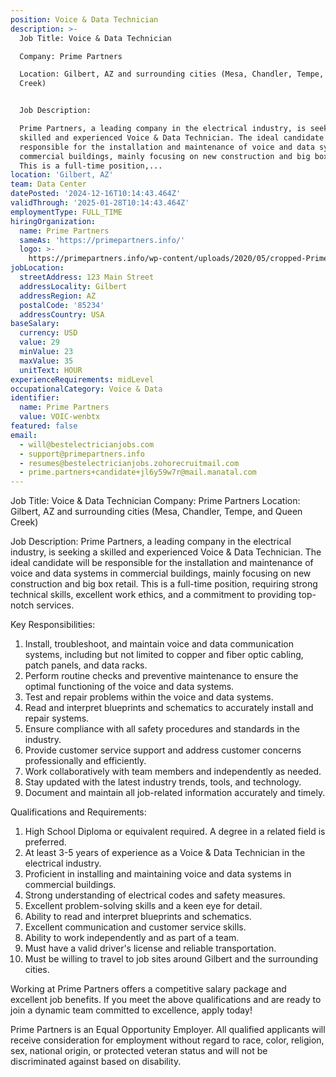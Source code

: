 ```yaml
---
position: Voice & Data Technician
description: >-
  Job Title: Voice & Data Technician

  Company: Prime Partners

  Location: Gilbert, AZ and surrounding cities (Mesa, Chandler, Tempe, and Queen
  Creek)


  Job Description:

  Prime Partners, a leading company in the electrical industry, is seeking a
  skilled and experienced Voice & Data Technician. The ideal candidate will be
  responsible for the installation and maintenance of voice and data systems in
  commercial buildings, mainly focusing on new construction and big box retail.
  This is a full-time position,...
location: 'Gilbert, AZ'
team: Data Center
datePosted: '2024-12-16T10:14:43.464Z'
validThrough: '2025-01-28T10:14:43.464Z'
employmentType: FULL_TIME
hiringOrganization:
  name: Prime Partners
  sameAs: 'https://primepartners.info/'
  logo: >-
    https://primepartners.info/wp-content/uploads/2020/05/cropped-Prime-Partners-Logo-NO-BG-1-1.png
jobLocation:
  streetAddress: 123 Main Street
  addressLocality: Gilbert
  addressRegion: AZ
  postalCode: '85234'
  addressCountry: USA
baseSalary:
  currency: USD
  value: 29
  minValue: 23
  maxValue: 35
  unitText: HOUR
experienceRequirements: midLevel
occupationalCategory: Voice & Data
identifier:
  name: Prime Partners
  value: VOIC-wenbtx
featured: false
email:
  - will@bestelectricianjobs.com
  - support@primepartners.info
  - resumes@bestelectricianjobs.zohorecruitmail.com
  - prime.partners+candidate+jl6y59w7r@mail.manatal.com
---
```




Job Title: Voice & Data Technician
Company: Prime Partners
Location: Gilbert, AZ and surrounding cities (Mesa, Chandler, Tempe, and Queen Creek)

Job Description:
Prime Partners, a leading company in the electrical industry, is seeking a skilled and experienced Voice & Data Technician. The ideal candidate will be responsible for the installation and maintenance of voice and data systems in commercial buildings, mainly focusing on new construction and big box retail. This is a full-time position, requiring strong technical skills, excellent work ethics, and a commitment to providing top-notch services.

Key Responsibilities:

1. Install, troubleshoot, and maintain voice and data communication systems, including but not limited to copper and fiber optic cabling, patch panels, and data racks.
2. Perform routine checks and preventive maintenance to ensure the optimal functioning of the voice and data systems.
3. Test and repair problems within the voice and data systems.
4. Read and interpret blueprints and schematics to accurately install and repair systems.
5. Ensure compliance with all safety procedures and standards in the industry.
6. Provide customer service support and address customer concerns professionally and efficiently.
7. Work collaboratively with team members and independently as needed.
8. Stay updated with the latest industry trends, tools, and technology.
9. Document and maintain all job-related information accurately and timely.

Qualifications and Requirements:

1. High School Diploma or equivalent required. A degree in a related field is preferred.
2. At least 3-5 years of experience as a Voice & Data Technician in the electrical industry.
3. Proficient in installing and maintaining voice and data systems in commercial buildings.
4. Strong understanding of electrical codes and safety measures.
5. Excellent problem-solving skills and a keen eye for detail.
6. Ability to read and interpret blueprints and schematics.
7. Excellent communication and customer service skills.
8. Ability to work independently and as part of a team.
9. Must have a valid driver's license and reliable transportation.
10. Must be willing to travel to job sites around Gilbert and the surrounding cities.

Working at Prime Partners offers a competitive salary package and excellent job benefits. If you meet the above qualifications and are ready to join a dynamic team committed to excellence, apply today!

Prime Partners is an Equal Opportunity Employer. All qualified applicants will receive consideration for employment without regard to race, color, religion, sex, national origin, or protected veteran status and will not be discriminated against based on disability.
